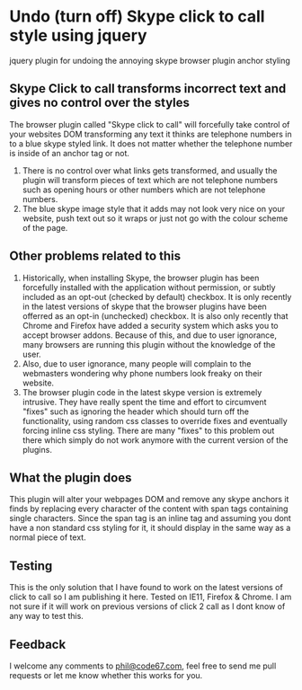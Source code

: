 Undo (turn off) Skype click to call style using jquery
================

jquery plugin for undoing the annoying skype browser plugin anchor styling

Skype Click to call transforms incorrect text and gives no control over the styles
-
The browser plugin called "Skype click to call" will forcefully take control of your websites DOM transforming any text it thinks are telephone numbers in to a blue skype styled link.  It does not matter whether the telephone number is inside of an anchor tag or not.  

1. There is no control over what links gets transformed, and usually the plugin will transform pieces of text which are not telephone numbers such as opening hours or other numbers which are not telephone numbers.
2. The blue skype image style that it adds may not look very nice on your website, push text out so it wraps or just not go with the colour scheme of the page.

Other problems related to this
-
1. Historically, when installing Skype, the browser plugin has been forcefully installed with the application without permission, or subtly included as an opt-out (checked by default) checkbox.  It is only recently in the latest versions of skype that the browser plugins have been offerred as an opt-in (unchecked) checkbox.  It is also only recently that Chrome and Firefox have added a security system which asks you to accept browser addons. Because of this, and due to user ignorance, many browsers are running this plugin without the knowledge of the user.  
2. Also, due to user ignorance, many people will complain to the webmasters wondering why phone numbers look freaky on their website.  
3. The browser plugin code in the latest skype version is extremely intrusive.  They have really spent the time and effort to circumvent "fixes" such as ignoring the header which should turn off the functionality, using random css classes to override fixes and eventually forcing inline css styling.  There are many "fixes" to this problem out there which simply do not work anymore with the current version of the plugins.  

What the plugin does
-
This plugin will alter your webpages DOM and remove any skype anchors it finds by replacing every character of the content with span tags containing single characters.  Since the span tag is an inline tag and assuming you dont have a non standard css styling for it, it should display in the same way as a normal piece of text.  

Testing
-
This is the only solution that I have found to work on the latest versions of click to call so I am publishing it here.  Tested on IE11, Firefox & Chrome.  I am not sure if it will work on previous versions of click 2 call as I dont know of any way to test this.

Feedback
-
I welcome any comments to phil@code67.com, feel free to send me pull requests or let me know whether this works for you.


